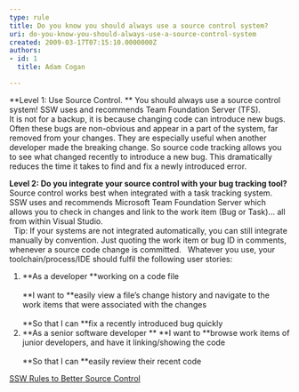 ```yaml
---
type: rule
title: Do you know you should always use a source control system?
uri: do-you-know-you-should-always-use-a-source-control-system
created: 2009-03-17T07:15:10.0000000Z
authors:
- id: 1
  title: Adam Cogan

---
```


**Level 1: Use Source Control. **
You should always use a source control system! SSW uses and recommends Team Foundation Server (TFS).     
It is not for a backup, it is because changing code can introduce new bugs. Often these bugs are non-obvious and appear in a part of the system, far removed from your changes. They are especially useful when another developer made the breaking change.
So source code tracking allows you to see what changed recently to introduce a new bug. This dramatically reduces the time it takes to find and fix a newly introduced error.

**Level 2: Do you integrate your source control with your bug tracking tool?**
Source control works best when integrated with a task tracking system. SSW uses and recommends Microsoft Team Foundation Server which allows you to check in changes and link to the work item (Bug or Task)... all from within Visual Studio.     
 
Tip: If your systems are not integrated automatically, you can still integrate manually by convention. Just quoting the work item or bug ID in comments, whenever a source code change is committed.
 
Whatever you use, your toolchain/process/IDE should fulfil the following user stories:
    <br>
1. **As a developer **working on a code file <br>      
**I want to **easily view a file’s change history and navigate to the work items that were associated with the changes <br>      
**So that I can **fix a recently introduced bug quickly
2. **As a senior software developer **
**I want to **browse work items of junior developers, and have it linking/showing the code <br>      
**So that I can **easily review their recent code


[SSW Rules to Better Source Control](http&#58;//www.ssw.com.au/ssw/Standards/Rules/RulesToBetterSourceControl.aspx)
